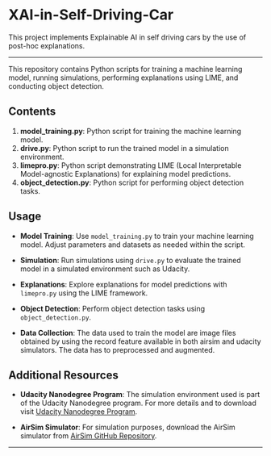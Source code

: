 # XAI-in-Self-Driving-Car
This project implements Explainable AI in self driving cars by the use of post-hoc explanations.

---
 This repository contains Python scripts for training a machine learning model, running simulations, performing explanations using LIME, and conducting object detection.

## Contents

1. **model_training.py**: Python script for training the machine learning model.
2. **drive.py**: Python script to run the trained model in a simulation environment.
3. **limepro.py**: Python script demonstrating LIME (Local Interpretable Model-agnostic Explanations) for explaining model predictions.
4. **object_detection.py**: Python script for performing object detection tasks.

## Usage

- **Model Training**: Use `model_training.py` to train your machine learning model. Adjust parameters and datasets as needed within the script.
  

- **Simulation**: Run simulations using `drive.py` to evaluate the trained model in a simulated environment such as Udacity.

- **Explanations**: Explore explanations for model predictions with `limepro.py` using the LIME framework.

- **Object Detection**: Perform object detection tasks using `object_detection.py`.

- **Data Collection**: The data used to train the model are image files obtained by using the record feature available in both airsim and udacity simulators. The data has to preprocessed and augmented.

## Additional Resources

- **Udacity Nanodegree Program**: The simulation environment used is part of the Udacity Nanodegree program. For more details and to download visit [Udacity Nanodegree Program](https://www.udacity.com/course/artificial-intelligence-nanodegree--nd889).

- **AirSim Simulator**: For simulation purposes, download the AirSim simulator from [AirSim GitHub Repository](https://github.com/microsoft/AirSim).


---
